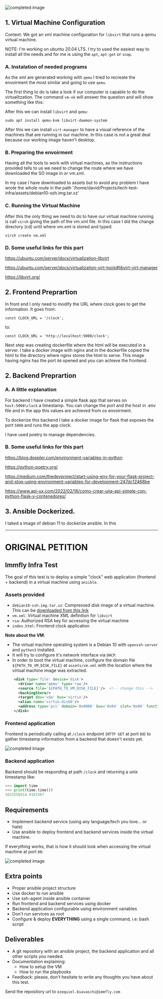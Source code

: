 ![completed image](examples/Test-tech-infra.jpg)

## 1. Virtual Machine Configuration

Context: We got an xml machine configuration for `libvirt` that runs a qemu virtual machine.  

NOTE: I'm working on ubuntu 20.04 LTS. I try to used the easiest way to install all the needs and for me is using the `apt`, `apt-get` or `snap`.  

### A. Instalation of needed programs  

As the xml are generated working with `qemu` I tried to recreate the envoirment the most similar and going to use `qemu`.  

The first thing to do is take a look if our computer is capable to do the virtualitzation. The command `vm-ok` will answer the question and will show something like this:

After this we can install `libvirt` and `qemu`:   

`sudo apt install qemu-kvm libvirt-daemon-system`

After this we can install `virt-manager` to have a visual reference of the machines that are running in our machine. In this case is not a great deal because our working image haven't desktop.

### B. Preparing the envoirment

Having all the tools to work with virtual machines, as the instructions provided tells to us we need to change the route where we have downloaded the SO image in or vm.xml.  

In my case I have downloaded to assets but to avoid any problem I have wrote the whole route in the path '/home/david/Projects/tech-test-infra/assets/debian10-ssh.img.tar.xz'

### C. Running the Virtual Machine

After this the only thing we need to do to have our virtual machine running is call `virsh` giving the path of the vm.xml file. In this case I did the change directory (cd) until where vm.xml is stored and typed:
  
`virsh create vm.xml`  

### D. Some useful links for this part  


https://ubuntu.com/server/docs/virtualization-libvirt  

https://ubuntu.com/server/docs/virtualization-virt-tools#libvirt-virt-manager  

https://libvirt.org/  

## 2. Frontend Preprartion

In front end I only need to modify the URL where clock goes to get the information. It goes from: 

`const CLOCK_URL = '/clock';`

to:

`const CLOCK_URL = 'http://localhost:5000/clock';`

Next step was creating dockerfile where the html will be executed in a server. I take a docker image with nginx and in the dockerfile copied the html to the directory where nginx stores the html to serve. This image having nginx has the port `80` opened and you can achieve the frontend.

## 2. Backend Preprartion

### A. A little explanation

For backend I have created a simple flask app that serves on `host:5000\clock` a timestamp. You can change the port and the host in .env file and in the app this values are achieved from os envoirment. 

To dockerize this backend I take a docker image for flask that exposes the port `5000` and runs the app clock.

I have used poetry to manage dependencies.

### B. Some useful links for this part  

https://blog.doppler.com/environment-variables-in-python  

https://python-poetry.org/  

https://medium.com/thedevproject/start-using-env-for-your-flask-project-and-stop-using-environment-variables-for-development-247dc12468be  

https://www.api-ux.com/2022/02/16/como-crear-una-api-simple-con-python-flask-y-contenedores/  


## 3. Ansible Dockerized.

I taked a image of debian 11 to dockerize ansible. In this 

----  
    
# ORIGINAL PETITION


## Immfly Infra Test

The goal of this test is to deploy a simple "clock" web application (frontend + backend) in a virtual machine using `ansible`.


### Assets provided

- `debian10-ssh.img.tar.xz`: Compressed disk image of a virtual machine. This can be [downloaded from this link](https://immfly-infra-technical-test.s3-eu-west-1.amazonaws.com/debian10-ssh.img.tar.xz)
- `vm.xml`: Virtual machine XML definition for `libvirt`
- `rsa`: Authorized RSA key for accessing the virtual machine
- `index.html`: Frontend clock application


**Note about the VM**:

- The virtual machine operating system is a Debian 10 with `openssh-server` and `python3` installed.
- It will try to configure it's network interface via `DHCP`.
- In order to boot the virtual machine, configure the domain file `${PATH_TO_VM_DISK_FILE}` at `assets/vm.xml` with the location where the virtual machine image was extracted.

~~~xml
    <disk type='file' device='disk'>
      <driver name='qemu' type='raw'/>
      <source file='${PATH_TO_VM_DISK_FILE}'/>  <!-- change this -->
      <backingStore/>
      <target dev='vda' bus='virtio'/>
      <alias name='virtio-disk0'/>
      <address type='pci' domain='0x0000' bus='0x04' slot='0x00' function='0x0'/>
    </disk>
~~~

### Frontend application

Frontend is periodically calling at `/clock` endpoint (`HTTP GET` at port `80`) to gather timestamp information from a backend that doesn't exists yet.

![completed image](examples/todo.png)

### Backend application

Backend should be responding at path `/clock` and returning a unix timestamp like:

~~~py
>>> import time
>>> print(time.time())
1622556914.9101567
~~~


## Requirements

- Implement backend service (using any language/tech you love... or hate)
- Use ansible to deploy frontend and backend services inside the virtual machine.

If everything works, that is how it should look when accessing the virtual machine at port `80`:

![completed image](examples/completed.png)


## Extra points

- Proper ansible project structure
- Use docker to run ansible
- Use ssh-agent inside ansible container
- Run frontend and backend services using docker
- Backend application configurable using environment variables
- Don't run services as root
- Configure & deploy **EVERYTHING** using a single command, i.e: bash script


## Deliverables

- A git repository with an ansible project, the backend application and all other scripts you needed.
- Documentation explaining:
  - How to setup the VM
  - How to run the playbooks
- Feedback: please, don't hesitate to write any thoughts you have about this test.

Send the repository url to `ezequiel.biavaschi@immfly.com`
